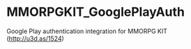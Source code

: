# MMORPGKIT_GooglePlayAuth
Google Play authentication integration for MMORPG KIT (http://u3d.as/1524)
